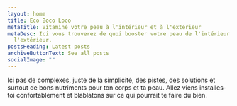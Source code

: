 ```yaml
---
layout: home
title: Eco Boco Loco
metaTitle: Vitaminé votre peau à l'intérieur et à l'extérieur
metaDesc: Ici vous trouverez de quoi booster votre peau de l'intérieur comme à
  l'extérieur.
postsHeading: Latest posts
archiveButtonText: See all posts
socialImage: ""
---
```

Ici pas de complexes, juste de la simplicité, des pistes, des solutions et surtout de bons nutriments pour ton corps et ta peau. Allez viens installes-toi confortablement et blablatons sur ce qui pourrait te faire du bien.